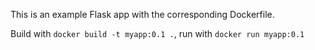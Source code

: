 This is an example Flask app with the corresponding Dockerfile.

Build with `docker build -t myapp:0.1 .`, run with `docker run myapp:0.1`